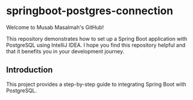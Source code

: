# springboot-postgres-connection

Welcome to Musab Masalmah's GitHub!

This repository demonstrates how to set up a Spring Boot application with PostgreSQL using IntelliJ IDEA. I hope you find this repository helpful and that it benefits you in your development journey.

## Introduction
This project provides a step-by-step guide to integrating Spring Boot with PostgreSQL.

